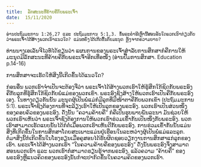 ```yaml
---
title:  ລັກສະນະທີ່ຄ້າຍຄືກັບພຣະເຈົ້າ
date:  15/11/2020
---
```


`ອ່ານປະຖົມມະການ 1:26,27 ແລະ ປະຖົມມະການ 5:1,3. ຂໍ້ພຣະຄຳພີເຫຼົ່ານີ້ສອນອັນໃດພວກເຮົາກ່ຽວກັບວ່າພຣະເຈົ້າໄດ້ສ້າງພວກເຮົາແນວໃດ? ແມ່ນຫຍັງໄດ້ເກີດຂຶ້ນກັບມະນຸດ ຫຼັງຈາກຄວາມບາບ?`

ທ່ານນາງເອເລັນຈີໄວທ໌ໄດ້ຂຽນວ່າ ແຜນການຂອງພຣະເຈົ້າສຳລັບການສຶກສາກໍຄືການໃຫ້ມະນຸດມີລັກສະນະທີ່ຄ້າຍຄືກັບພຣະເຈົ້າອີກເທື່ອໜຶ່ງ (ອ່ານປື້ມການສຶກສາ. Education p.14-16)

ການສຶກສາຈະເຮັດໃຫ້ສິ່ງນີ້ເກີດຂຶ້ນໄດ້ແນວໃດ?

ກ່ອນອື່ນ ພວກເຮົາຈຳເປັນຈະຕ້ອງຈືວ່າ ພຣະເຈົ້າໄດ້ສ້າງພວກເຮົາໃຫ້ຮູ້ສຶກໃກ້ຊິດກັບພຣະອົງຄືກັບລູກທີ່ຮູ້ສຶກໃກ້ຊິດກັບພໍ່ແມ່ຂອງພວກເຂົາ. ພຣະອົງຊົງສ້າງໃຫ້ພວກເຮົາເປັນຄືກັບພຣະອົງເອງ. ໃນທາງດຽວກັນນັ້ນ ມະນຸດຜູ້ເປັນພໍ່ແມ່ກໍມີລູກທີ່ມີໜ້າຕາຄືກັບພວກເຂົາ (ປະຖົມມະການ 5:1). ພຣະເຈົ້າຊົງຕ້ອງການທີ່ຈະລ້ຽງເຮົາໃຫ້ເປັນລູກຂອງພຣະອົງ. ພວກເຮົາເປັນສ່ວນໜຶ່ງຂອງຄອບຄົວຂອງພຣະອົງ. ດັ່ງນັ້ນ “ຄວາມຄ້າຍຄື” ກໍຄືເປັນຮູບພາບພັນລະນາ ມັນຊ່ວຍໃຫ້ພວກເຮົາເຫັນວ່າ ພຣະເຈົ້າຊົງຕ້ອງການໃຫ້ພວກເຮົາຮ່ວມເຂົ້າກັນເປັນໜຶ່ງກັບພຣະອົງ. ພວກເຮົາສາມາດເຮັດແບບນັ້ນໄດ້ກໍຕໍ່ເມື່ອພວກເຮົາເຫັນດີກັບພຣະອົງ. ການຮ່ວມເຂົ້າກັນນັ້ນແມ່ນສິ່ງທີ່ເກີດຂຶ້ນໃນການສຶກສາໂດຍສະເພາະແມ່ນຢູ່ເຮືອນໃນລະຫວ່າງຜູ້ເປັນພໍ່ແມ່ແລະລູກ. ຕໍ່ມາສິ່ງນີ້ກໍເກີດຂຶ້ນໃນໂຮງຮຽນເມື່ອຄູສອນໄດ້ຮັບຜິດຊອບວຽກງານການສຶກສາແກ່ລູກຂອງເຮົາ. ພຣະເຈົ້າໄດ້ສ້າງພວກເຮົາ “ໃນຄວາມຄ້າຍຄືຂອງພຣະອົງ” ດັ່ງນັ້ນພຣະອົງຈຶ່ງສາມາດສອນພວກເຮົາ ແລະ ພວກເຮົາກໍສາມາດຮຽນຮູ້ຈາກພຣະອົງ. ແລ້ວຄວາມ “ຄ້າຍຄື” ຂອງພຣະອົງຫຼືແນວຄິດຂອງພຣະອົງນັ້ນກໍຈະປາກົດຂຶ້ນໃນຄວາມຄິດຂອງພວກເຮົາ.